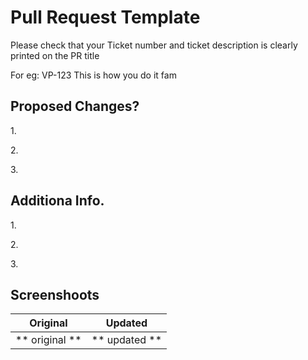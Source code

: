 <h1> Pull Request Template </h1>
<p> Please check that your Ticket number and ticket description is clearly printed on the PR title </p>
<p> For eg: VP-123 This is how you do it fam 

<h2> Proposed Changes? </h2>
<p>1.</p>
<p>2.</p>
<p>3.</p>


<h2> Additiona Info. </h2>
<p>1.</p>
<p>2.</p>
<p>3.</p>

<h2>Screenshoots</h2>
 
 Original                                |           Updated
 :--------------------------------------:|:--------------------------------:
 ** original **                          | ** updated **  
